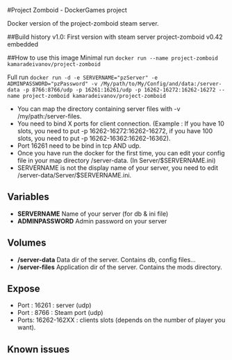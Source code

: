 #Project Zomboid - DockerGames project

Docker version of the project-zomboid steam server.

##Build history
v1.0: First version with steam server project-zomboid v0.42 embedded

##How to use this image
Minimal run
`docker run --name project-zomboid kamaradeivanov/project-zomboid`

Full run
`docker run -d -e SERVERNAME="pzServer" -e ADMINPASSWORD="pzPassword" -v /My/path/to/My/Config/and/data:/server-data -p 8766:8766/udp -p 16261:16261/udp -p 16262-16272:16262-16272 --name project-zomboid kamaradeivanov/project-zomboid`

- You can map the directory containing server files with -v /my/path:/server-files.  
- You need to bind X ports for client connection. (Example : If you have 10 slots, you need to put -p 16262-16272:16262-16272, if you have 100 slots, you need to put -p 16262-16362:16262-16362).
- Port 16261 need to be bind in tcp AND udp.
- Once you have run the docker for the first time, you can edit your config file in your map directory /server-data. (In Server/$SERVERNAME.ini)
- SERVERNAME is not the display name of your server, you need to edit /server-data/Server/$SERVERNAME.ini.

## Variables
+ __SERVERNAME__
Name of your server (for db & ini file)
+ __ADMINPASSWORD__
Admin password on your server

## Volumes
+ __/server-data__
Data dir of the server. Contains db, config files...
+ __/server-files__
Application dir of the server. Contains the mods directory.

## Expose
+ Port : 16261 : server (udp)
+ Port :  8766 : Steam port (udp)
+ Ports: 16262-162XX : clients slots (depends on the number of player you want).

## Known issues
